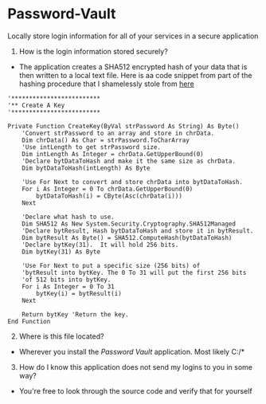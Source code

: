 # Password-Vault
Locally store login information for all of your services in a secure application

1. How is the login information stored securely?
* The application creates a SHA512 encrypted hash of your data that is then written to a local text file. Here is aa code snippet from part of the hashing procedure that I shamelessly stole from [here](https://www.codeproject.com/Articles/12092/Encrypt-Decrypt-Files-in-VB-NET-Using-Rijndael)

```vb.net
'*************************
'** Create A Key
'*************************

Private Function CreateKey(ByVal strPassword As String) As Byte()
    'Convert strPassword to an array and store in chrData.
    Dim chrData() As Char = strPassword.ToCharArray
    'Use intLength to get strPassword size.
    Dim intLength As Integer = chrData.GetUpperBound(0)
    'Declare bytDataToHash and make it the same size as chrData.
    Dim bytDataToHash(intLength) As Byte
    
    'Use For Next to convert and store chrData into bytDataToHash.
    For i As Integer = 0 To chrData.GetUpperBound(0)
        bytDataToHash(i) = CByte(Asc(chrData(i)))
    Next

    'Declare what hash to use.
    Dim SHA512 As New System.Security.Cryptography.SHA512Managed
    'Declare bytResult, Hash bytDataToHash and store it in bytResult.
    Dim bytResult As Byte() = SHA512.ComputeHash(bytDataToHash)
    'Declare bytKey(31).  It will hold 256 bits.
    Dim bytKey(31) As Byte
    
    'Use For Next to put a specific size (256 bits) of 
    'bytResult into bytKey. The 0 To 31 will put the first 256 bits
    'of 512 bits into bytKey.
    For i As Integer = 0 To 31
        bytKey(i) = bytResult(i)
    Next

    Return bytKey 'Return the key.
End Function
```


2. Where is this file located?
* Wherever you install the *Password Vault* application. Most likely C:/*

3. How do I know this application does not send my logins to you in some way?
* You're free to look through the source code and verify that for yourself





